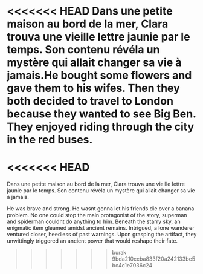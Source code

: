 
<<<<<<< HEAD
Dans une petite maison au bord de la mer, Clara trouva une vieille lettre jaunie par le temps. Son contenu révéla un mystère qui allait changer sa vie à jamais.He bought some flowers and gave them to his wifes.
Then they both decided to travel to London because they wanted to see Big Ben.
They enjoyed riding through the city in the red buses.
=======
<<<<<<< HEAD
=======
Dans une petite maison au bord de la mer, Clara trouva une vieille lettre jaunie par le temps. Son contenu révéla un mystère qui allait changer sa vie à jamais.

He was brave and strong. He wasnt gonna let his friends die over a banana problem. No one could stop the main protagonist of the story, superman and spiderman couldnt do anything to him.
Beneath the starry sky, an enigmatic item gleamed amidst ancient remains. Intrigued, a lone wanderer ventured closer, heedless of past warnings. Upon grasping the artifact, they unwittingly triggered an ancient power that would reshape their fate.
>>>>>>> burak
>>>>>>> 9bda210ccba833f20a242133be5bc4c1e7036c24
